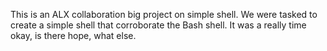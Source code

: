 This is an ALX collaboration big project on simple shell. We were tasked to create a simple shell that corroborate the Bash shell.
It was a really time okay, is there hope, what else.
